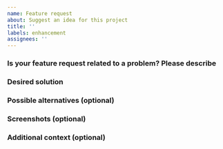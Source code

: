 ```yaml
---
name: Feature request
about: Suggest an idea for this project
title: ''
labels: enhancement
assignees: ''
---
```


### Is your feature request related to a problem? Please describe

<!-- A clear and concise description of what the problem is. Example: I'm always frustrated when [...] -->

### Desired solution

<!-- A clear and concise description of what you want to happen. -->

### Possible alternatives (optional)

<!-- A clear and concise description of any alternative solutions or features you've considered. -->

### Screenshots (optional)

<!-- If applicable, add screenshots to help explain your request. -->

### Additional context (optional)

<!-- Add any other context (e.g. your OS) about the request here. -->
